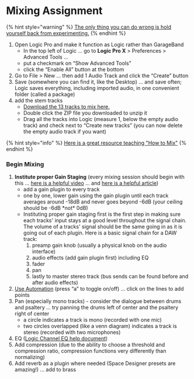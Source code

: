 # Mixing Assignment

{% hint style="warning" %}
[The only thing you can do wrong is hold yourself back from experimenting.](https://www.landr.com/en/how-to-mix)
{% endhint %}

1. Open Logic Pro and make it function as Logic rather than GarageBand
   * In the top left of Logic … go to **Logic Pro X** &gt; Preferences &gt; Advanced Tools …
   * put a checkmark on “Show Advanced Tools”
   * click the “Enable All” button at the bottom
2. Go to File &gt; New … then add 1 Audio Track and click the “Create” button
3. Save \(somewhere you can find it, like the Desktop\) … and save often; Logic saves everything, including imported audio, in one convenient folder \(called a package\)
4. add the stem tracks
   * [Download the 13 tracks to mix here.](https://baylor.box.com/shared/static/vsv0r2qy3iteulvnp2us93hrsfn8obm5.zip)
   * Double click the ZIP file you downloaded to unzip it
   * Drag all the tracks into Logic \(measure 1, below the empty audio track\) and check next to “Create new tracks” \(you can now delete the empty audio track if you want\)

{% hint style="info" %}
[Here is a great resource teaching "How to Mix"](https://www.landr.com/en/how-to-mix/)
{% endhint %}

### Begin Mixing

1. **Institute proper Gain Staging** \(every mixing session should begin with this ... [here is a helpful video](https://www.youtube.com/watch?time_continue=8&v=UvclmTMmGv0) ... and [here is a helpful article](https://www.soundonsound.com/techniques/gain-staging-your-daw-software)\)
   * add a gain plugin to every track
   * one by one, lower gain using the gain plugin until each track averages around -18dB and never goes beyond -6dB \(your ceiling should be -6dB \*not\* 0dB\)
   * Instituting proper gain staging first is the first step in making sure each tracks' input stays at a good level throughout the signal chain. The volume of a tracks' signal should be the same going in as it is going out of each plugin. Here is a basic signal chain for a DAW track:
     1. preamp gain knob \(usually a physical knob on the audio interface\)
     2. audio effects \(add gain plugin first\) including EQ
     3. fader
     4. pan
     5. lastly to master stereo track \(bus sends can be found before and after audio effects\)
2. [Use Automation](https://support.apple.com/kb/PH24489?locale=en_US&viewlocale=en_US) \(press “a” to toggle on/off\) … click on the lines to add points
3. Pan \(especially mono tracks\) - consider the dialogue between drums and psaltery … try    panning the drums left of center and the psaltery right of center
   * a circle indicates a track is mono \(recorded with one mic\)
   * two circles overlapped \(like a venn diagram\) indicates a track is stereo \(recorded with two microphones\)
4. EQ \([Logic Channel EQ help document](https://support.apple.com/kb/PH27553?locale=en_US&viewlocale=en_US)\)
5. Add compression \(due to the ability to choose a threshold and compression ratio, compression functions very differently than normalizing\)
6. Add reverb as a plugin where needed \(Space Designer presets are amazing!\) … add to brass

### 

